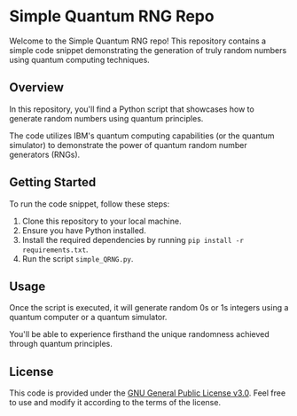 # Simple Quantum RNG Repo

Welcome to the Simple Quantum RNG repo! This repository contains a simple code snippet demonstrating the generation of truly random numbers using quantum computing techniques.

## Overview

In this repository, you'll find a Python script that showcases how to generate random numbers using quantum principles. 

The code utilizes IBM's quantum computing capabilities (or the quantum simulator) to demonstrate the power of quantum random number generators (RNGs).

## Getting Started

To run the code snippet, follow these steps:

1. Clone this repository to your local machine.
2. Ensure you have Python installed.
3. Install the required dependencies by running `pip install -r requirements.txt`.
4. Run the script `simple_QRNG.py`.

## Usage

Once the script is executed, it will generate random 0s or 1s integers using a quantum computer or a quantum simulator. 

You'll be able to experience firsthand the unique randomness achieved through quantum principles.

## License

This code is provided under the [GNU General Public License v3.0](LICENSE). Feel free to use and modify it according to the terms of the license.
